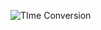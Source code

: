 
![TIme Conversion](https://github.com/VSaiSruthiReddy/TECHNITY-ABHYUDAY/assets/120205523/478a3b0d-5db7-4812-85c2-012408e9b289)
